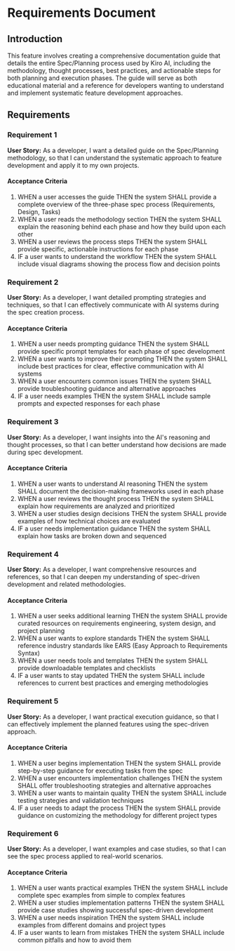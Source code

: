 # Requirements Document

## Introduction

This feature involves creating a comprehensive documentation guide that details the entire Spec/Planning process used by Kiro AI, including the methodology, thought processes, best practices, and actionable steps for both planning and execution phases. The guide will serve as both educational material and a reference for developers wanting to understand and implement systematic feature development approaches.

## Requirements

### Requirement 1

**User Story:** As a developer, I want a detailed guide on the Spec/Planning methodology, so that I can understand the systematic approach to feature development and apply it to my own projects.

#### Acceptance Criteria

1. WHEN a user accesses the guide THEN the system SHALL provide a complete overview of the three-phase spec process (Requirements, Design, Tasks)
2. WHEN a user reads the methodology section THEN the system SHALL explain the reasoning behind each phase and how they build upon each other
3. WHEN a user reviews the process steps THEN the system SHALL provide specific, actionable instructions for each phase
4. IF a user wants to understand the workflow THEN the system SHALL include visual diagrams showing the process flow and decision points

### Requirement 2

**User Story:** As a developer, I want detailed prompting strategies and techniques, so that I can effectively communicate with AI systems during the spec creation process.

#### Acceptance Criteria

1. WHEN a user needs prompting guidance THEN the system SHALL provide specific prompt templates for each phase of spec development
2. WHEN a user wants to improve their prompting THEN the system SHALL include best practices for clear, effective communication with AI systems
3. WHEN a user encounters common issues THEN the system SHALL provide troubleshooting guidance and alternative approaches
4. IF a user needs examples THEN the system SHALL include sample prompts and expected responses for each phase

### Requirement 3

**User Story:** As a developer, I want insights into the AI's reasoning and thought processes, so that I can better understand how decisions are made during spec development.

#### Acceptance Criteria

1. WHEN a user wants to understand AI reasoning THEN the system SHALL document the decision-making frameworks used in each phase
2. WHEN a user reviews the thought process THEN the system SHALL explain how requirements are analyzed and prioritized
3. WHEN a user studies design decisions THEN the system SHALL provide examples of how technical choices are evaluated
4. IF a user needs implementation guidance THEN the system SHALL explain how tasks are broken down and sequenced

### Requirement 4

**User Story:** As a developer, I want comprehensive resources and references, so that I can deepen my understanding of spec-driven development and related methodologies.

#### Acceptance Criteria

1. WHEN a user seeks additional learning THEN the system SHALL provide curated resources on requirements engineering, system design, and project planning
2. WHEN a user wants to explore standards THEN the system SHALL reference industry standards like EARS (Easy Approach to Requirements Syntax)
3. WHEN a user needs tools and templates THEN the system SHALL provide downloadable templates and checklists
4. IF a user wants to stay updated THEN the system SHALL include references to current best practices and emerging methodologies

### Requirement 5

**User Story:** As a developer, I want practical execution guidance, so that I can effectively implement the planned features using the spec-driven approach.

#### Acceptance Criteria

1. WHEN a user begins implementation THEN the system SHALL provide step-by-step guidance for executing tasks from the spec
2. WHEN a user encounters implementation challenges THEN the system SHALL offer troubleshooting strategies and alternative approaches
3. WHEN a user wants to maintain quality THEN the system SHALL include testing strategies and validation techniques
4. IF a user needs to adapt the process THEN the system SHALL provide guidance on customizing the methodology for different project types

### Requirement 6

**User Story:** As a developer, I want examples and case studies, so that I can see the spec process applied to real-world scenarios.

#### Acceptance Criteria

1. WHEN a user wants practical examples THEN the system SHALL include complete spec examples from simple to complex features
2. WHEN a user studies implementation patterns THEN the system SHALL provide case studies showing successful spec-driven development
3. WHEN a user needs inspiration THEN the system SHALL include examples from different domains and project types
4. IF a user wants to learn from mistakes THEN the system SHALL include common pitfalls and how to avoid them